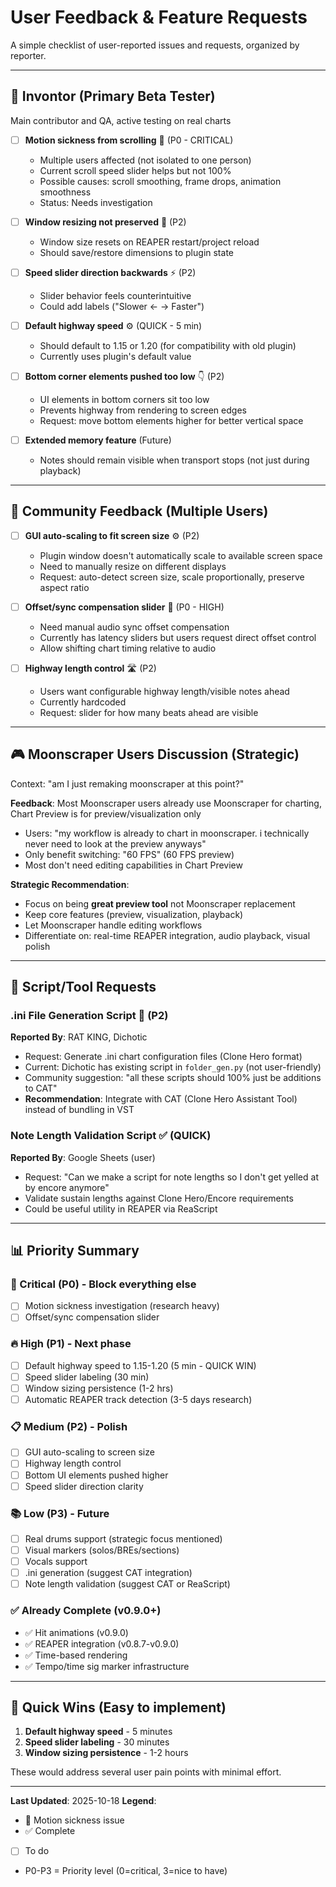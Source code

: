 # User Feedback & Feature Requests

A simple checklist of user-reported issues and requests, organized by reporter.

---

## 🐛 **Invontor** (Primary Beta Tester)
Main contributor and QA, active testing on real charts

- [ ] **Motion sickness from scrolling** 🤮 (P0 - CRITICAL)
  - Multiple users affected (not isolated to one person)
  - Current scroll speed slider helps but not 100%
  - Possible causes: scroll smoothing, frame drops, animation smoothness
  - Status: Needs investigation

- [ ] **Window resizing not preserved** 💾 (P2)
  - Window size resets on REAPER restart/project reload
  - Should save/restore dimensions to plugin state

- [ ] **Speed slider direction backwards** ⚡ (P2)
  - Slider behavior feels counterintuitive
  - Could add labels ("Slower ← → Faster")

- [ ] **Default highway speed** ⚙️ (QUICK - 5 min)
  - Should default to 1.15 or 1.20 (for compatibility with old plugin)
  - Currently uses plugin's default value

- [ ] **Bottom corner elements pushed too low** 👇 (P2)
  - UI elements in bottom corners sit too low
  - Prevents highway from rendering to screen edges
  - Request: move bottom elements higher for better vertical space

- [ ] **Extended memory feature** (Future)
  - Notes should remain visible when transport stops (not just during playback)

---

## 💬 **Community Feedback** (Multiple Users)

- [ ] **GUI auto-scaling to fit screen size** ⚙️ (P2)
  - Plugin window doesn't automatically scale to available screen space
  - Need to manually resize on different displays
  - Request: auto-detect screen size, scale proportionally, preserve aspect ratio

- [ ] **Offset/sync compensation slider** 🎵 (P0 - HIGH)
  - Need manual audio sync offset compensation
  - Currently has latency sliders but users request direct offset control
  - Allow shifting chart timing relative to audio

- [ ] **Highway length control** 🛣️ (P2)
  - Users want configurable highway length/visible notes ahead
  - Currently hardcoded
  - Request: slider for how many beats ahead are visible

---

## 🎮 **Moonscraper Users Discussion** (Strategic)
Context: "am I just remaking moonscraper at this point?"

**Feedback**: Most Moonscraper users already use Moonscraper for charting, Chart Preview is for preview/visualization only
- Users: "my workflow is already to chart in moonscraper. i technically never need to look at the preview anyways"
- Only benefit switching: "60 FPS" (60 FPS preview)
- Most don't need editing capabilities in Chart Preview

**Strategic Recommendation**:
- Focus on being **great preview tool** not Moonscraper replacement
- Keep core features (preview, visualization, playback)
- Let Moonscraper handle editing workflows
- Differentiate on: real-time REAPER integration, audio playback, visual polish

---

## 📝 **Script/Tool Requests**

### .ini File Generation Script 📝 (P2)
**Reported By**: RAT KING, Dichotic
- Request: Generate .ini chart configuration files (Clone Hero format)
- Current: Dichotic has existing script in `folder_gen.py` (not user-friendly)
- Community suggestion: "all these scripts should 100% just be additions to CAT"
- **Recommendation**: Integrate with CAT (Clone Hero Assistant Tool) instead of bundling in VST

### Note Length Validation Script ✅ (QUICK)
**Reported By**: Google Sheets (user)
- Request: "Can we make a script for note lengths so I don't get yelled at by encore anymore"
- Validate sustain lengths against Clone Hero/Encore requirements
- Could be useful utility in REAPER via ReaScript

---

## 📊 **Priority Summary**

### 🚨 Critical (P0) - Block everything else
- [ ] Motion sickness investigation (research heavy)
- [ ] Offset/sync compensation slider

### 🔥 High (P1) - Next phase
- [ ] Default highway speed to 1.15-1.20 (5 min - QUICK WIN)
- [ ] Speed slider labeling (30 min)
- [ ] Window sizing persistence (1-2 hrs)
- [ ] Automatic REAPER track detection (3-5 days research)

### 📋 Medium (P2) - Polish
- [ ] GUI auto-scaling to screen size
- [ ] Highway length control
- [ ] Bottom UI elements pushed higher
- [ ] Speed slider direction clarity

### 📚 Low (P3) - Future
- [ ] Real drums support (strategic focus mentioned)
- [ ] Visual markers (solos/BREs/sections)
- [ ] Vocals support
- [ ] .ini generation (suggest CAT integration)
- [ ] Note length validation (suggest CAT or ReaScript)

### ✅ Already Complete (v0.9.0+)
- ✅ Hit animations (v0.9.0)
- ✅ REAPER integration (v0.8.7-v0.9.0)
- ✅ Time-based rendering
- ✅ Tempo/time sig marker infrastructure

---

## 🎯 **Quick Wins** (Easy to implement)

1. **Default highway speed** - 5 minutes
2. **Speed slider labeling** - 30 minutes
3. **Window sizing persistence** - 1-2 hours

These would address several user pain points with minimal effort.

---

**Last Updated**: 2025-10-18
**Legend**:
- 🤮 Motion sickness issue
- ✅ Complete
- [ ] To do
- P0-P3 = Priority level (0=critical, 3=nice to have)
